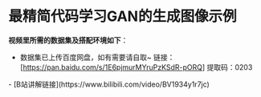 # 最精简代码学习GAN的生成图像示例

**视频里所需的数据集及搭配环境如下**：
- 数据集已上传百度网盘，如有需要请自取~
链接：[https://pan.baidu.com/s/1E6pjmurMYruPzKSdR-pORQ] 
提取码：0203
<hp />
- [B站讲解链接](https://www.bilibili.com/video/BV1934y1r7jc)
<hp />

